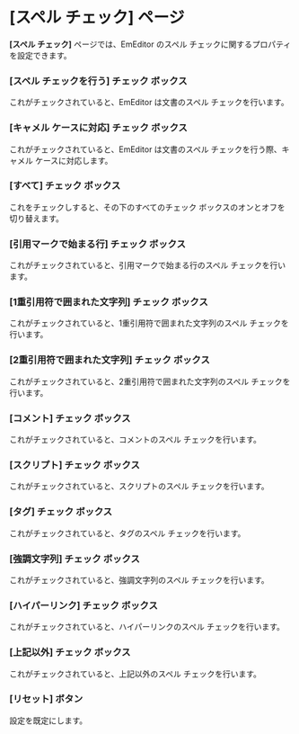 # \[スペル チェック\] ページ

**\[スペル チェック\]** ページでは、EmEditor のスペル チェックに関するプロパティを設定できます。

### \[スペル チェックを行う\] チェック ボックス

これがチェックされていると、EmEditor は文書のスペル チェックを行います。

### \[キャメル ケースに対応\] チェック ボックス

これがチェックされていると、EmEditor は文書のスペル チェックを行う際、キャメル ケースに対応します。

### \[すべて\] チェック ボックス

これをチェックしすると、その下のすべてのチェック ボックスのオンとオフを切り替えます。

### \[引用マークで始まる行\] チェック ボックス

これがチェックされていると、引用マークで始まる行のスペル チェックを行います。

### \[1重引用符で囲まれた文字列\] チェック ボックス

これがチェックされていると、1重引用符で囲まれた文字列のスペル チェックを行います。

### \[2重引用符で囲まれた文字列\] チェック ボックス

これがチェックされていると、2重引用符で囲まれた文字列のスペル チェックを行います。

### \[コメント\] チェック ボックス

これがチェックされていると、コメントのスペル チェックを行います。

### \[スクリプト\] チェック ボックス

これがチェックされていると、スクリプトのスペル チェックを行います。

### \[タグ\] チェック ボックス

これがチェックされていると、タグのスペル チェックを行います。

### \[強調文字列\] チェック ボックス

これがチェックされていると、強調文字列のスペル チェックを行います。

### \[ハイパーリンク\] チェック ボックス

これがチェックされていると、ハイパーリンクのスペル チェックを行います。

### \[上記以外\] チェック ボックス

これがチェックされていると、上記以外のスペル チェックを行います。

### \[リセット\] ボタン

設定を既定にします。


